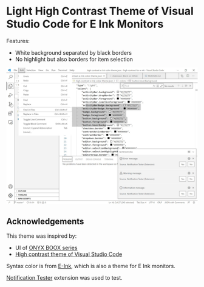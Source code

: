 # Light High Contrast Theme of Visual Studio Code for E Ink Monitors 

Features:
* White background separated by black borders
* No highlight but also borders for item selection

![Screenshot](screenshot.jpg)

## Acknowledgements

This theme was inspired by:
* UI of [ONYX BOOX series](https://onyxboox.com/)
* [High contrast theme of Visual Studio Code](https://code.visualstudio.com/docs/editor/accessibility#_high-contrast-theme)

Syntax color is from [E-Ink](https://marketplace.visualstudio.com/items?itemName=mufanza.e-ink-theme), which is also a theme for E Ink monitors.

[Notification Tester](https://marketplace.visualstudio.com/items?itemName=svipas.notification-tester) extension was used to test.
